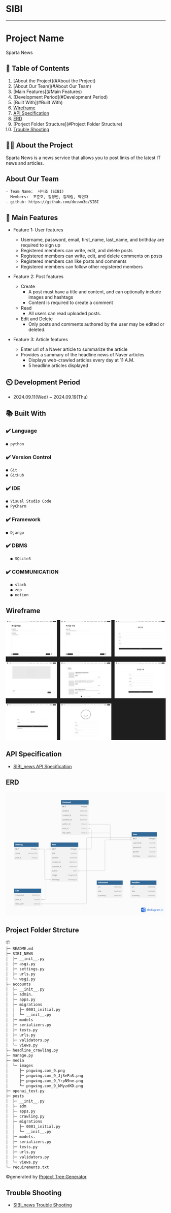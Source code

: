# SIBI

---


# Project Name
Sparta News

## 📖 Table of Contents
1. [About the Project](#About the Project)
2. [About Our Team](#About Our Team)
3. [Main Features](#Main Features)
4. [Development Period](#Development Period)
5. [Built With](#Built With)
6. [Wireframe](#Wireframe)
7. [API Specification](#API-Specification)
8. [ERD](#ERD)
9. [Porject Folder Structure](#Project Folder Structure)
10. [Trouble Shooting](#trouble-shooting)
    
## 👨‍🏫 About the Project
Sparta News is a news service that allows you to post links of the latest IT news and articles.

## About Our Team
    - Team Name:  시비조 (SIBI)
    - Members:  조준호, 김영빈, 김채림, 박연재
    - github: https://github.com/duswo3o/SIBI

## 💜 Main Features

- Feature 1: User features
  - Username, password, email, first_name, last_name, and brithday are required to sign up
  - Registered members can write, edit, and delete posts
  - Registered members can write, edit, and delete comments on posts
  - Registered members can like posts and comments
  - Registered members can follow other registered members

- Feature 2: Post features
  - Create
    - A post must have a title and content, and can optionally include images and hashtags
    - Content is required to create a comment
  - Read
    - All users can read uploaded posts.
  - Edit and Delete
    - Only posts and comments authored by the user may be edited or deleted.

- Feature 3: Article features
  - Enter url of a Naver article to summarize the article
  - Provides a summary of the headline news of Naver articles
    - Displays web-crawled articles every day at 11 A.M.
    - 5 headline articles displayed



## ⏲️ Development Period
- 2024.09.11(Wed) ~ 2024.09.19(Thu)

## 📚️ Built With

### ✔️ Language

    ● python

### ✔️ Version Control

    ● Git
    ● GitHub

### ✔️ IDE

    ● Visual Studio Code
    ● PyCharm

### ✔️ Framework

    ● Django


### ✔️  DBMS

      ● SQLite3

### ✔️ COMMUNICATION

      ● slack
      ● zep
      ● notion



## Wireframe

![image](readme-img/wireframe.png)

## API Specification

- [SIBI_news API Specification](https://www.notion.so/teamsparta/8f9ba157cb8646d7a90c0d1827347c28?v=6d56ff1742c641789351681daa5daf0b&pvs=4)

## ERD

![img](readme-img/spartanews_erd.png)

## Project Folder Strcture

```
📦 
├─ README.md
├─ SIBI_NEWS
│  ├─ __init__.py
│  ├─ asgi.py
│  ├─ settings.py
│  ├─ urls.py
│  └─ wsgi.py
├─ accounts
│  ├─ __init__.py
│  ├─ admin.
│  ├─ apps.py
│  ├─ migrations
│  │  ├─ 0001_initial.py
│  │  └─ __init__.py
│  ├─ models
│  ├─ serializers.py
│  ├─ tests.py
│  ├─ urls.py
│  ├─ validators.py
│  └─ views.py
├─ headline_crawling.py
├─ manage.py
├─ media
│  └─ images
│     ├─ pngwing.com_9.png
│     ├─ pngwing.com_9_JjSePaS.png
│     ├─ pngwing.com_9_YrpN9ne.png
│     └─ pngwing.com_9_kMyzdKD.png
├─ openai_test.py
├─ posts
│  ├─ __init__.py
│  ├─ adm
│  ├─ apps.py
│  ├─ crawling.py
│  ├─ migrations
│  │  ├─ 0001_initial.py
│  │  └─ __init__.py
│  ├─ models.
│  ├─ serializers.py
│  ├─ tests.py
│  ├─ urls.py
│  ├─ validators.py
│  └─ views.py
└─ requirements.txt
```
©generated by [Project Tree Generator](https://woochanleee.github.io/project-tree-generator)


## Trouble Shooting

- [SIBI_news Trouble Shooting](https://www.notion.so/teamsparta/4054f98bac9645ca90071a3a353c9a77?pvs=4)

